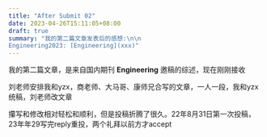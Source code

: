 ```yaml
---
title: "After Submit 02"
date: 2023-04-26T15:11:05+08:00
draft: true
summary: "我的第二篇文章发表后的感想:\n\n
Engineering2023: [Engineering](xxx)"
---
```


我的第二篇文章，是来自国内期刊 **Engineering** 邀稿的综述，现在刚刚接收

刘老师安排我和yzx，商老师、大马哥、康师兄合写的文章，一人一段，我和yzx统稿，刘老师改文章

攥写和修改相对轻松和顺利，但是投稿折腾了很久。22年8月31日第一次投稿，23年年29写完reply重投，两个礼拜以前方才accept

